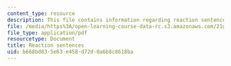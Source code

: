 ```yaml
---
content_type: resource
description: This file contains information regarding reaction sentences.
file: /media/https%3A/open-learning-course-data-rc.s3.amazonaws.com/21g-228-advanced-workshop-in-writing-for-social-sciences-and-architecture-els-spring-2007/b668bd835e63e458d72d0a6b8c8618ba_MIT21G.228S07_summ_ex.pdf
file_type: application/pdf
resourcetype: Document
title: Reaction sentences
uid: b668bd83-5e63-e458-d72d-0a6b8c8618ba
---
```


